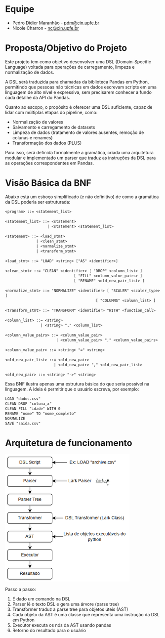 # Equipe
- Pedro Didier Maranhão - pdm@cin.upfe.br
- Nicole Charron - nc@cin.upfe.br

# Proposta/Objetivo do Projeto
Este projeto tem como objetivo desenvolver uma DSL (Domain-Specific Language) voltada para operações de carregamento, limpeza e normalização de dados.

 A DSL será traduzida para chamadas da biblioteca Pandas em Python, permitindo que pessoas não técnicas em dados escrevam scripts em uma linguagem de alto nível e expressiva, sem precisarem conhecer a fundo cada detalhe da API do Pandas.
 
 Quanto ao escopo, o propósito é oferecer uma DSL suficiente, capaz de lidar com múltiplas etapas do pipeline, como:
 - Normalização de valores
 - Salvamento e carregamento de datasets
 - Limpeza de dados (tratamento de valores ausentes, remoção de colunas e renames)
 - Transformação dos dados (PLUS)

 Para isso, será definida formalmente a gramática, criada uma arquitetura modular e implementado um parser que traduz as instruções da DSL para as operações correspondentes em Pandas.

# Visão Básica da BNF
Abaixo está um esboço simplificado (e não definitivo) de como a gramática da DSL poderia ser estruturada:

```
<program> ::= <statement_list>

<statement_list> ::= <statement> 
                   | <statement> <statement_list>

<statement> ::= <load_stmt> 
              | <clean_stmt>
              | <normalize_stmt>
              | <transform_stmt>

<load_stmt> ::= "LOAD" <string> ["AS" <identifier>]

<clean_stmt> ::= "CLEAN" <identifier> [ "DROP" <column_list> ]
                               [ "FILL" <column_value_pairs> ]
                               [ "RENAME" <old_new_pair_list> ]

<normalize_stmt> ::= "NORMALIZE" <identifier> [ "SCALER" <scaler_type> ]
                                         [ "COLUMNS" <column_list> ]

<transform_stmt> ::= "TRANSFORM" <identifier> "WITH" <function_call>

<column_list> ::= <string>
                | <string> "," <column_list>

<column_value_pairs> ::= <column_value_pair>
                       | <column_value_pair> "," <column_value_pairs>

<column_value_pair> ::= <string> "=" <string>

<old_new_pair_list> ::= <old_new_pair>
                      | <old_new_pair> "," <old_new_pair_list>

<old_new_pair> ::= <string> "->" <string>
```

Essa BNF ilustra apenas uma estrutura básica do que seria possível na linguagem. A ideia é permitir que o usuário escreva, por exemplo:

```
LOAD "dados.csv"
CLEAN DROP "coluna_x"
CLEAN FILL "idade" WITH 0
RENAME "nome" TO "nome_completo"
NORMALIZE
SAVE "saida.csv"
```
# Arquitetura de funcionamento 

![](imgs/image.png)

Passo a passo:

1. É dado um comando na DSL
2. Parser lê o texto DSL e gera uma árvore (parse tree)
3. Transformer traduz a parse tree para objetos úteis (AST)
4. Cada objeto da AST é uma classe que representa uma instrução da DSL em Python
5. Executor	executa os nós da AST usando pandas
6. Retorno do resultado para o usuário





